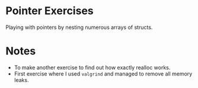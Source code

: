 # Pointer Exercises
Playing with pointers by nesting numerous arrays of structs.

# Notes
- To make another exercise to find out how exactly realloc works.
- First exercise where I used `valgrind` and managed to remove all memory leaks.
